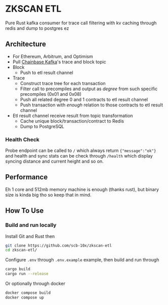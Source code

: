 # ZKSCAN ETL

Pure Rust kafka consumer for trace call filtering with kv caching through redis and dump to postgres ez

## Architecture

- For Ethereum, Arbitrum, and Optimism
- Pull [Chainbase Kafka](https://console.chainbase.com/sync/kafka)'s trace and block topic
- Block
  - Push to etl result channel
- Trace
  - Construct trace tree for each transaction
  - Filter call to precompiles and output as _degree_ from such specific precompiles (0x01 and 0x08)
  - Push all related degree 0 and 1 contracts to etl result channel
  - Push transaction with _enough_ relation to those contracts to etl result channel
- Etl result channel receive result from topic transformation
  - Cache unique block/transaction/contract to Redis
  - Dump to PostgreSQL

### Health Check

Probe endpoint can be called to `/` which always return `{"message":"ok"}` and health and sync stats can be check through `/health` which display syncing distance and current height and so on.

## Performance

Eh 1 core and 512mb memory machine is enough (thanks rust), but binary size is kinda big tho so keep that in mind.

## How To Use

### Build and run locally

Install Git and Rust then

```bash
git clone https://github.com/scb-10x/zkscan-etl
cd zkscan-etl/
```

Configure `.env` through `.env.example` example, then build and run through

```bash
cargo build
cargo run --release
```

Or optionally through docker

```bash
docker compose build
docker compose up
```
